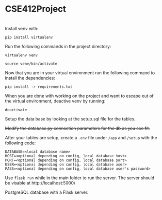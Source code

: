 # CSE412Project
#
Install venv with: 
```
pip install virtualenv
```

Run the following commands in the project directory:

```
virtualenv venv

source venv/bin/activate
```

Now that you are in your virtual environment run the following command to install the dependencies:
```
pip install -r requirements.txt
```

When you are done with working on the project and want to escape out of the virtual environment, deactive venv by running:
```
deactivate
```

Setup the data base by looking at the setup.sql file for the tables.

~~Modify the database.py connection parameters for the db as you see fit.~~

After your tables are setup, create a ```.env``` file under ```/app``` and ```/setup``` with the following code:
```
DATABASE=<local database name>
HOST=<optional depending on config, local database host>
PORT=<optional depending on config, local database port>
USER=<optional depending on config, local database user>
PASS=<optional depending on config, local database user's password>
```

Use ```flask run``` while in the main folder to run the server. The server should be visable at http://localhost:5000/

PostgreSQL database with a Flask server.
